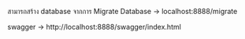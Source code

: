 สามารถสร้าง database จากการ Migrate Database -> localhost:8888/migrate


swagger -> http://localhost:8888/swagger/index.html
